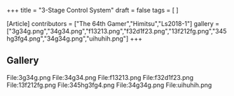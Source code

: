 +++
title = "3-Stage Control System"
draft = false
tags = [ ]

[Article]
contributors = ["The 64th Gamer","Himitsu","Ls2018-1"]
gallery = ["3g34g.png","34g34.png","f13213.png","f32d1f23.png","13f212fg.png","345hg3fg4.png","34g34g.png","uihuhih.png"]
+++
##  Gallery ## 
<gallery>
File:3g34g.png
File:34g34.png
File:f13213.png
File:f32d1f23.png
File:13f212fg.png
File:345hg3fg4.png
File:34g34g.png
File:uihuhih.png
</gallery>
